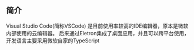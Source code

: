 ## 简介
Visual Studio Code(简称VSCode) 是目前使用率较高的IDE编辑器，原本是微软内部使用的云编辑器。
后来通过Eletron集成了桌面应用，并且可以跨平台使用，开发语言主要采用微软自家的TypeScript
